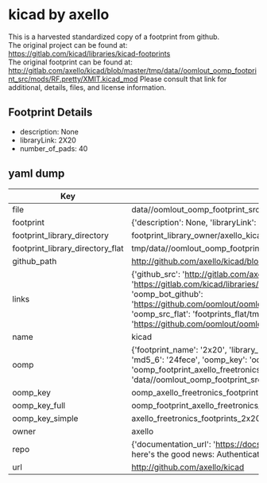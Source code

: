 # kicad by axello  
This is a harvested standardized copy of a footprint from github.  
The original project can be found at:  
https://gitlab.com/kicad/libraries/kicad-footprints  
The original footprint can be found at:
http://gitlab.com/axello/kicad/blob/master/tmp/data//oomlout_oomp_footprint_src/mods/RF.pretty/XMIT.kicad_mod
Please consult that link for additional, details, files, and license information.  
## Footprint Details
* description: None  
* libraryLink: 2X20  
* number_of_pads: 40  
## yaml dump  
| Key | Value |  
| --- | --- |  
| file | data//oomlout_oomp_footprint_src/kicad/mods/freetronics_footprints.pretty/2X20.kicad_mod |  
| footprint | {'description': None, 'libraryLink': '2X20', 'number_of_pads': 40} |  
| footprint_library_directory | footprint_library_owner/axello_kicad |  
| footprint_library_directory_flat | tmp/data//oomlout_oomp_footprint_src/footprints_flat/axello_freetronics_footprints_2x20/working |  
| github_path | http://github.com/axello/kicad/blob/master/tmp/data//oomlout_oomp_footprint_src/mods/freetronics_footprints.pretty/2X20.kicad_mod |  
| links | {'github_src': 'http://gitlab.com/axello/kicad/blob/master/tmp/data//oomlout_oomp_footprint_src/mods/RF.pretty/XMIT.kicad_mod', 'github_src_repo': 'https://gitlab.com/kicad/libraries/kicad-footprints', 'oomp_bot': 'tmp/data//oomlout_oomp_footprint_src/footprints/axello_freetronics_footprints_2x20/working', 'oomp_bot_github': 'https://github.com/oomlout/oomlout_oomp_footprint_bot/tree/main/tmp/data//oomlout_oomp_footprint_src/footprints/axello_freetronics_footprints_2x20/working', 'oomp_src_flat': 'footprints_flat/tmp/data//oomlout_oomp_footprint_src/footprints_flat/axello_freetronics_footprints_2x20/working', 'oomp_src_flat_github': 'https://github.com/oomlout/oomlout_oomp_footprint_src/tree/main/tmp/data//oomlout_oomp_footprint_src/footprints_flat/axello_freetronics_footprints_2x20/working'} |  
| name | kicad |  
| oomp | {'footprint_name': '2x20', 'library_name': 'freetronics_footprints', 'md5': '24fece43b1ec79a0f6888a41c7ab5b60', 'md5_10': '24fece43b1', 'md5_5': '24fec', 'md5_6': '24fece', 'oomp_key': 'oomp_axello_freetronics_footprints_2x20', 'oomp_key_extra': 'oomp_footprint_axello_freetronics_footprints_2x20', 'oomp_key_full': 'oomp_footprint_axello_freetronics_footprints_2x20_24fece', 'oomp_key_simple': 'axello_freetronics_footprints_2x20', 'original_filename': 'data//oomlout_oomp_footprint_src/kicad/mods/freetronics_footprints.pretty/2X20.kicad_mod', 'owner_name': 'axello'} |  
| oomp_key | oomp_axello_freetronics_footprints_2x20 |  
| oomp_key_full | oomp_footprint_axello_freetronics_footprints_2x20 |  
| oomp_key_simple | axello_freetronics_footprints_2x20 |  
| owner | axello |  
| repo | {'documentation_url': 'https://docs.github.com/rest/overview/resources-in-the-rest-api#rate-limiting', 'message': "API rate limit exceeded for 84.66.142.224. (But here's the good news: Authenticated requests get a higher rate limit. Check out the documentation for more details.)"} |  
| url | http://github.com/axello/kicad |  

